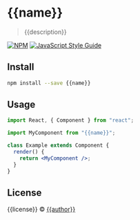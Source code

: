 # {{name}}

> {{description}}

[![NPM](https://img.shields.io/npm/v/{{name}}.svg)](https://www.npmjs.com/package/{{name}}) [![JavaScript Style Guide](https://img.shields.io/badge/code_style-standard-brightgreen.svg)](https://standardjs.com)

## Install

```bash
npm install --save {{name}}
```

## Usage

```jsx
import React, { Component } from "react";

import MyComponent from "{{name}}";

class Example extends Component {
  render() {
    return <MyComponent />;
  }
}
```

## License

{{license}} © [{{author}}](https://github.com/{{author}})
